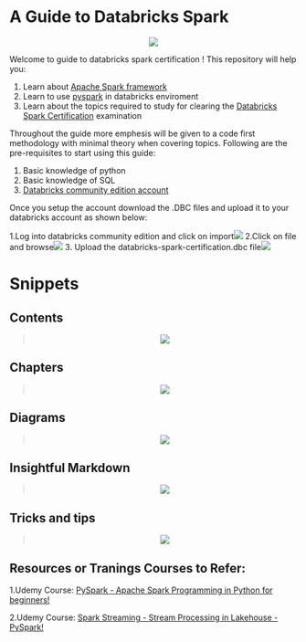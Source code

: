 # A Guide to Databricks Spark 

<p align="center">
  <img src="https://github.com/khurana0906/Databricks_Spark_Certification/blob/main/assets/db-logo.png">
</p>

Welcome to guide to databricks spark certification ! This repository will help you:
1. Learn about [Apache Spark framework](https://spark.apache.org/)
2. Learn to use [pyspark](https://spark.apache.org/docs/latest/api/python/index.html) in databricks enviroment 
3. Learn about the topics required to study for clearing the [Databricks Spark Certification](https://www.databricks.com/learn/certification/apache-spark-developer-associate) examination

Throughout the guide more emphesis will be given to a code first methodology with minimal theory when covering topics. Following are the pre-requisites to start using this guide:

1. Basic knowledge of python
2. Basic knowledge of SQL
2. [Databricks community edition account](https://community.cloud.databricks.com/)

Once you setup the account download the .DBC files and upload it to your databricks account as shown below:

1.Log into databricks community edition and click on import![](https://github.com/khurana0906/Databricks_Spark_Certification/blob/main/assets/step1.png)
2.Click on file and browse![](https://github.com/khurana0906/Databricks_Spark_Certification/blob/main/assets/step2.png)
3. Upload the databricks-spark-certification.dbc file![](https://github.com/khurana0906/Databricks_Spark_Certification/blob/main/assets/step3.png)

# Snippets

## Contents

><p align="center">
>  <img src="https://github.com/khurana0906/Databricks_Spark_Certification/blob/main/assets/contents.jpg">
></p>

## Chapters

><p align="center">
>  <img src="https://github.com/khurana0906/Databricks_Spark_Certification/blob/main/assets/chapter1_preview.jpg">
></p>

## Diagrams

><p align="center">
>  <img src="https://github.com/khurana0906/Databricks_Spark_Certification/blob/main/assets/diagrams.jpg">
></p>

## Insightful Markdown

><p align="center">
>  <img src="https://github.com/khurana0906/Databricks_Spark_Certification/blob/main/assets/Markup.jpg">
></p>

## Tricks and tips

><p align="center">
>  <img src="https://github.com/khurana0906/Databricks_Spark_Certification/blob/main/assets/Join.jpg">
></p>


## Resources or Tranings Courses to Refer:

1.Udemy Course: [PySpark - Apache Spark Programming in Python for beginners!](https://www.udemy.com/course/apache-spark-programming-in-python-for-beginners/?kw=pyspark+for&src=sac&couponCode=ST16MT28125)

2.Udemy Course: [Spark Streaming - Stream Processing in Lakehouse - PySpark!](https://www.udemy.com/course/spark-streaming-using-python/?kw=pyspark+str&src=sac&couponCode=ST16MT28125)




